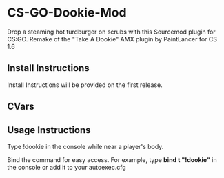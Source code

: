 # CS-GO-Dookie-Mod
Drop a steaming hot turdburger on scrubs with this Sourcemod plugin for CS:GO.
Remake of the "Take A Dookie" AMX plugin by PaintLancer for CS 1.6

## Install Instructions
Install Instructions will be provided on the first release.

## CVars

## Usage Instructions
Type !dookie in the console while near a player's body. 

Bind the command for easy access. For example, type **bind t "!dookie"** in the console or add it to your autoexec.cfg